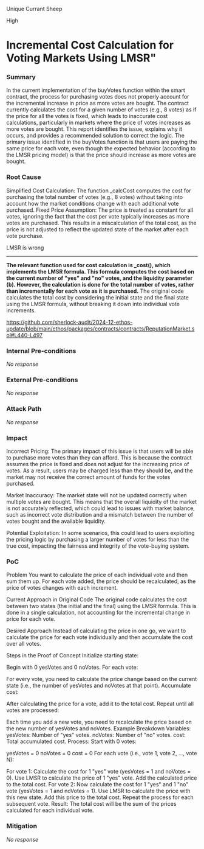 Unique Currant Sheep

High

# Incremental Cost Calculation for Voting Markets Using LMSR"

### Summary

In the current implementation of the buyVotes function within the smart contract, the process for purchasing votes does not properly account for the incremental increase in price as more votes are bought. The contract currently calculates the cost for a given number of votes (e.g., 8 votes) as if the price for all the votes is fixed, which leads to inaccurate cost calculations, particularly in markets where the price of votes increases as more votes are bought. This report identifies the issue, explains why it occurs, and provides a recommended solution to correct the logic.
The primary issue identified in the buyVotes function is that users are paying the same price for each vote, even though the expected behavior (according to the LMSR pricing model) is that the price should increase as more votes are bought. 



### Root Cause

Simplified Cost Calculation: The function _calcCost computes the cost for purchasing the total number of votes (e.g., 8 votes) without taking into account how the market conditions change with each additional vote purchased.
Fixed Price Assumption: The price is treated as constant for all votes, ignoring the fact that the cost per vote typically increases as more votes are purchased. This results in a miscalculation of the total cost, as the price is not adjusted to reflect the updated state of the market after each vote purchase.

LMSR is wrong 

--------
**The relevant function used for cost calculation is _cost(), which implements the LMSR formula. This formula computes the cost based on the current number of "yes" and "no" votes, and the liquidity parameter (b). However, the calculation is done for the total number of votes, rather than incrementally for each vote as it is purchased.**
 The original code calculates the total cost by considering the initial state and the final state using the LMSR formula, without breaking it down into individual vote increments.

 https://github.com/sherlock-audit/2024-12-ethos-update/blob/main/ethos/packages/contracts/contracts/ReputationMarket.sol#L440-L497

### Internal Pre-conditions

_No response_

### External Pre-conditions

_No response_

### Attack Path

_No response_

### Impact

Incorrect Pricing: The primary impact of this issue is that users will be able to purchase more votes than they can afford. This is because the contract assumes the price is fixed and does not adjust for the increasing price of votes. As a result, users may be charged less than they should be, and the market may not receive the correct amount of funds for the votes purchased.

Market Inaccuracy: The market state will not be updated correctly when multiple votes are bought. This means that the overall liquidity of the market is not accurately reflected, which could lead to issues with market balance, such as incorrect vote distribution and a mismatch between the number of votes bought and the available liquidity.

Potential Exploitation: In some scenarios, this could lead to users exploiting the pricing logic by purchasing a larger number of votes for less than the true cost, impacting the fairness and integrity of the vote-buying system.

### PoC

Problem
You want to calculate the price of each individual vote and then sum them up. For each vote added, the price should be recalculated, as the price of votes changes with each increment.

Current Approach in Original Code
The original code calculates the cost between two states (the initial and the final) using the LMSR formula. This is done in a single calculation, not accounting for the incremental change in price for each vote.

Desired Approach
Instead of calculating the price in one go, we want to calculate the price for each vote individually and then accumulate the cost over all votes.

Steps in the Proof of Concept
Initialize starting state:

Begin with 0 yesVotes and 0 noVotes.
For each vote:

For every vote, you need to calculate the price change based on the current state (i.e., the number of yesVotes and noVotes at that point).
Accumulate cost:

After calculating the price for a vote, add it to the total cost.
Repeat until all votes are processed:

Each time you add a new vote, you need to recalculate the price based on the new number of yesVotes and noVotes.
Example Breakdown
Variables:
yesVotes: Number of "yes" votes.
noVotes: Number of "no" votes.
cost: Total accumulated cost.
Process:
Start with 0 votes:

yesVotes = 0
noVotes = 0
cost = 0
For each vote (i.e., vote 1, vote 2, ..., vote N):

For vote 1: Calculate the cost for 1 "yes" vote (yesVotes = 1 and noVotes = 0).
Use LMSR to calculate the price of 1 "yes" vote.
Add the calculated price to the total cost.
For vote 2: Now calculate the cost for 1 "yes" and 1 "no" vote (yesVotes = 1 and noVotes = 1).
Use LMSR to calculate the price with this new state.
Add this price to the total cost.
Repeat the process for each subsequent vote.
Result: The total cost will be the sum of the prices calculated for each individual vote.

### Mitigation

_No response_